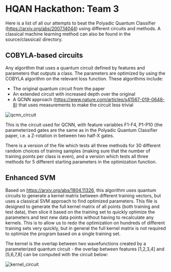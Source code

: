 # HQAN Hackathon: Team 3

Here is a list of all our attempts to beat the Polyadic Quantum Classifier (https://arxiv.org/abs/2007.14044) using different circuits and methods. A classical machine learning method can also be found in the source/classical/ directory.

## COBYLA-based circuits
Any algorithm that uses a quantum circuit defined by features and parameters that outputs a class. The parameters are optimized by using the COBYLA algorithm on the relevant loss function. These algorithms include: 
- The original quantum circuit from the paper
- An extended circuit with increased depth over the original
- A QCNN approach (https://www.nature.com/articles/s41567-019-0648-8) that uses measurements to make the circuit less trivial

![qcnn_circuit](https://user-images.githubusercontent.com/49004387/177736899-82d6f91b-0b5d-459b-9a5a-095b7a4751c0.png)

This is the circuit used for QCNN, with feature variables F1-F4, P1-P10 (the parameterized gates are the same as in the Polyadic Quantum Classifier paper, i.e. a Z-rotation in between two half-X gates.

There is a version of the file which tests all three methods for 30 different random choices of training samples (making sure that the number of training points per class is even), and a version which tests all three methods for 5 different starting parameters in the optimization function. 

## Enhanced SVM
Based on https://arxiv.org/abs/1804.11326, this algorithm uses quantum circuits to generate a kernel matrix between different training vectors, but uses a classical SVM approach to find optimized parameters. This file is designed to generate the full kernel matrix of all points (both training and test data), then slice it based on the training set to quickly optimize the parameters and test new data points without having to recalculate any kernels. This is to allow us to redo the optimization on hundreds of different training sets very quickly, but in general the full kernel matrix is not required to optimize the program based on a single training set.

The kernel is the overlap between two wavefunctions created by a parameterized quantum circuit - the overlap between features [1,2,3,4] and [5,6,7,8] can be computed with the circuit below:

![kernel_circuit](https://user-images.githubusercontent.com/49004387/177737063-ad9e8688-ae01-488a-9611-67ae2c7d7c97.png)
